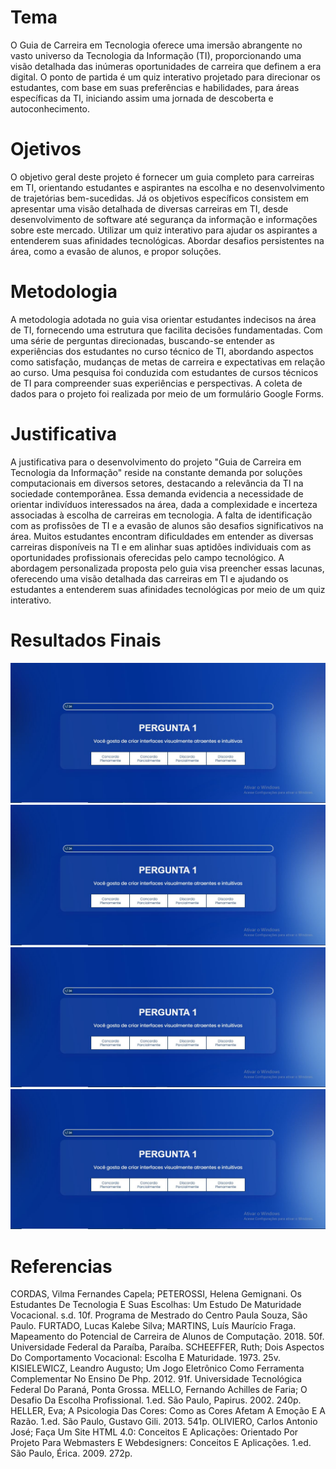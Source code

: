 # Tema
O Guia de Carreira em Tecnologia oferece uma imersão abrangente no vasto universo da Tecnologia da Informação (TI), proporcionando uma visão detalhada das inúmeras oportunidades de carreira que definem a era digital. O ponto de partida é um quiz interativo projetado para direcionar os estudantes, com base em suas preferências e habilidades, para áreas específicas da TI, iniciando assim uma jornada de descoberta e autoconhecimento.

# Ojetivos
O objetivo geral deste projeto é fornecer um guia completo para carreiras em TI, orientando estudantes e aspirantes na escolha e no desenvolvimento de trajetórias bem-sucedidas.
Já os objetivos específicos consistem em apresentar uma visão detalhada de diversas carreiras em TI, desde desenvolvimento de software até segurança da informação e informações sobre este mercado.
Utilizar um quiz interativo para ajudar os aspirantes a entenderem suas afinidades tecnológicas.
Abordar desafios persistentes na área, como a evasão de alunos, e propor soluções.

# Metodologia
A metodologia adotada no guia visa orientar estudantes indecisos na área de TI, fornecendo uma estrutura que facilita decisões fundamentadas. Com uma série de perguntas direcionadas, buscando-se entender as experiências dos estudantes no curso técnico de TI, abordando aspectos como satisfação, mudanças de metas de carreira e expectativas em relação ao curso.
Uma pesquisa foi conduzida com estudantes de cursos técnicos de TI para compreender suas experiências e perspectivas. A coleta de dados para o projeto foi realizada por meio de um formulário Google Forms.
# Justificativa
A justificativa para o desenvolvimento do projeto "Guia de Carreira em Tecnologia da Informação" reside na constante demanda por soluções computacionais em diversos setores, destacando a relevância da TI na sociedade contemporânea. Essa demanda evidencia a necessidade de orientar indivíduos interessados na área, dada a complexidade e incerteza associadas à escolha de carreiras em tecnologia.
A falta de identificação com as profissões de TI e a evasão de alunos são desafios significativos na área. Muitos estudantes encontram dificuldades em entender as diversas carreiras disponíveis na TI e em alinhar suas aptidões individuais com as oportunidades profissionais oferecidas pelo campo tecnológico.
A abordagem personalizada proposta pelo guia visa preencher essas lacunas, oferecendo uma visão detalhada das carreiras em TI e ajudando os estudantes a entenderem suas afinidades tecnológicas por meio de um quiz interativo.

# Resultados Finais
![pagina inicial](https://github.com/Lvdstr/TCC-Guia-De-Carreira/blob/main/perguntas.JPG)
![perguntas](https://github.com/Lvdstr/TCC-Guia-De-Carreira/blob/main/perguntas.JPG)
![resultado](https://github.com/Lvdstr/TCC-Guia-De-Carreira/blob/main/perguntas.JPG)
![sobre nós](https://github.com/Lvdstr/TCC-Guia-De-Carreira/blob/main/perguntas.JPG)

# Referencias
CORDAS, Vilma Fernandes Capela; PETEROSSI, Helena Gemignani. Os Estudantes De Tecnologia E Suas Escolhas: Um Estudo De Maturidade Vocacional. s.d. 10f. Programa de Mestrado do Centro Paula Souza, São Paulo.
FURTADO, Lucas Kalebe Silva; MARTINS, Luís Maurício Fraga. Mapeamento do Potencial de Carreira de Alunos de Computação. 2018. 50f. Universidade Federal da Paraíba, Paraíba.
SCHEEFFER, Ruth; Dois Aspectos Do Comportamento Vocacional: Escolha E Maturidade. 1973. 25v. 
KISIELEWICZ, Leandro Augusto; Um Jogo Eletrônico Como Ferramenta Complementar No Ensino De Php. 2012. 91f. Universidade Tecnológica Federal Do Paraná, Ponta Grossa.
MELLO, Fernando Achilles de Faria; O Desafio Da Escolha Profissional. 1.ed. São Paulo, Papirus. 2002. 240p.
HELLER, Eva; A Psicologia Das Cores: Como as Cores Afetam A Emoção E A Razão. 1.ed. São Paulo, Gustavo Gili. 2013. 541p.
OLIVIERO, Carlos Antonio José; Faça Um Site HTML 4.0: Conceitos E Aplicações: Orientado Por Projeto Para Webmasters E Webdesigners: Conceitos E Aplicações. 1.ed. São Paulo, Érica. 2009. 272p.
